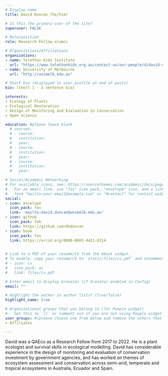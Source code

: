 ```yaml
---
# Display name
title: David Duncan (he/him)

# Is this the primary user of the site?
superuser: FALSE

# Role/position
role: Research Fellow alumni

# Organizations/Affiliations
organizations:
- name: Telethon Kids Institute
  url: "https://www.telethonkids.org.au/contact-us/our-people/d/david-duncan/"
- name: University of Melbourne
  url: "http://unimelb.edu.au"

# Short bio (displayed in user profile at end of posts)
bio: (short 1 - 2 sentence bio)

interests:
- Ecology of Plants
- Ecological Restoration
- Design of Monitoring and Evaluation in Conservation
- Open Science

education: #please leave blank
  # courses:
  # - course:
  #   institution:
  #   year:
  # - course:
  #   institution:
  #   year:
  # - course:
  #   institution:
  #   year:

# Social/Academic Networking
# For available icons, see: https://sourcethemes.com/academic/docs/page-builder/#icons
#   For an email link, use "fas" icon pack, "envelope" icon, and a link in the
#   form "mailto:your-email@example.com" or "#contact" for contact widget.
social:
- icon: envelope
  icon_pack: fas
  link: 'mailto:david.duncan@unimelb.edu.au'
- icon: github
  icon_pack: fab
  link: https://github.com/dhduncan
- icon: book
  icon_pack: fas
  link: https://orcid.org/0000-0003-4411-8214
    

# Link to a PDF of your resume/CV from the About widget.
# To enable, copy your resume/CV to `static/files/cv.pdf` and uncomment the lines below.
# - icon: cv
#   icon_pack: ai
#   link: files/cv.pdf

# Enter email to display Gravatar (if Gravatar enabled in Config)
email: ""

# Highlight the author in author lists? (true/false)
highlight_name: true

# Organizational groups that you belong to (for People widget)
#   Set this to `[]` or comment out if you are not using People widget.
user_groups: #(please choose one from below and remove the others that aren't needed)
- Affiliates

---
```


David was a QAEco as a Research Fellow from 2017 to 2022. He is a plant ecologist and survival skills in ecological modelling. David has considerable experience in the design of monitoring and evaluation of conservation investment by government agencies, and has worked on themes of ecosystem assessment and conservation across semi-arid, temperate and tropical ecosystems in Australia, Ecuador and Spain.